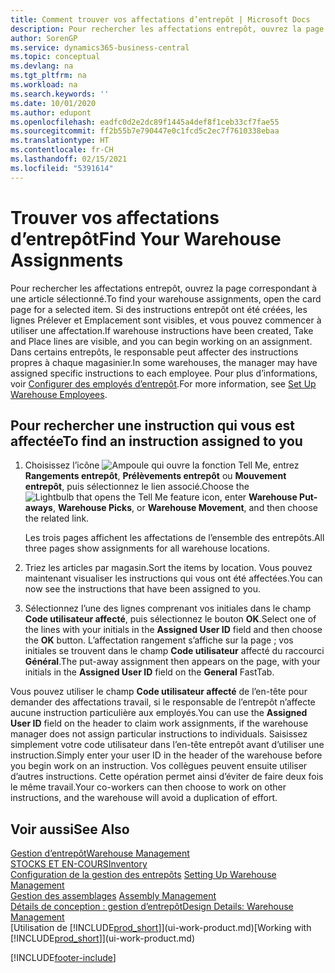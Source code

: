 ```yaml
---
title: Comment trouver vos affectations d’entrepôt | Microsoft Docs
description: Pour rechercher les affectations entrepôt, ouvrez la page correspondant à une article sélectionné. Si des instructions entrepôt ont été créées, les lignes Prélever et Emplacement sont visibles, et vous pouvez commencer à utiliser une affectation. Dans certains entrepôts, le responsable peut affecter des instructions propres à chaque magasinier.
author: SorenGP
ms.service: dynamics365-business-central
ms.topic: conceptual
ms.devlang: na
ms.tgt_pltfrm: na
ms.workload: na
ms.search.keywords: ''
ms.date: 10/01/2020
ms.author: edupont
ms.openlocfilehash: eadfc0d2e2dc89f1445a4def8f1ceb33cf7fae55
ms.sourcegitcommit: ff2b55b7e790447e0c1fcd5c2ec7f7610338ebaa
ms.translationtype: HT
ms.contentlocale: fr-CH
ms.lasthandoff: 02/15/2021
ms.locfileid: "5391614"
---
```

# <a name="find-your-warehouse-assignments"></a><span data-ttu-id="e4c68-105">Trouver vos affectations d’entrepôt</span><span class="sxs-lookup"><span data-stu-id="e4c68-105">Find Your Warehouse Assignments</span></span>
<span data-ttu-id="e4c68-106">Pour rechercher les affectations entrepôt, ouvrez la page correspondant à une article sélectionné.</span><span class="sxs-lookup"><span data-stu-id="e4c68-106">To find your warehouse assignments, open the card page for a selected item.</span></span> <span data-ttu-id="e4c68-107">Si des instructions entrepôt ont été créées, les lignes Prélever et Emplacement sont visibles, et vous pouvez commencer à utiliser une affectation.</span><span class="sxs-lookup"><span data-stu-id="e4c68-107">If warehouse instructions have been created, Take and Place lines are visible, and you can begin working on an assignment.</span></span> <span data-ttu-id="e4c68-108">Dans certains entrepôts, le responsable peut affecter des instructions propres à chaque magasinier.</span><span class="sxs-lookup"><span data-stu-id="e4c68-108">In some warehouses, the manager may have assigned specific instructions to each employee.</span></span> <span data-ttu-id="e4c68-109">Pour plus d’informations, voir [Configurer des employés d’entrepôt](warehouse-how-to-set-up-warehouse-employees.md).</span><span class="sxs-lookup"><span data-stu-id="e4c68-109">For more information, see [Set Up Warehouse Employees](warehouse-how-to-set-up-warehouse-employees.md).</span></span>

## <a name="to-find-an-instruction-assigned-to-you"></a><span data-ttu-id="e4c68-110">Pour rechercher une instruction qui vous est affectée</span><span class="sxs-lookup"><span data-stu-id="e4c68-110">To find an instruction assigned to you</span></span>  
1.  <span data-ttu-id="e4c68-111">Choisissez l’icône ![Ampoule qui ouvre la fonction Tell Me](media/ui-search/search_small.png "Dites-moi ce que vous voulez faire"), entrez **Rangements entrepôt**, **Prélèvements entrepôt** ou **Mouvement entrepôt**, puis sélectionnez le lien associé.</span><span class="sxs-lookup"><span data-stu-id="e4c68-111">Choose the ![Lightbulb that opens the Tell Me feature](media/ui-search/search_small.png "Tell me what you want to do") icon, enter **Warehouse Put-aways**, **Warehouse Picks**, or **Warehouse Movement**, and then choose the related link.</span></span>

    <span data-ttu-id="e4c68-112">Les trois pages affichent les affectations de l’ensemble des entrepôts.</span><span class="sxs-lookup"><span data-stu-id="e4c68-112">All three pages show assignments for all warehouse locations.</span></span>  

2. <span data-ttu-id="e4c68-113">Triez les articles par magasin.</span><span class="sxs-lookup"><span data-stu-id="e4c68-113">Sort the items by location.</span></span> <span data-ttu-id="e4c68-114">Vous pouvez maintenant visualiser les instructions qui vous ont été affectées.</span><span class="sxs-lookup"><span data-stu-id="e4c68-114">You can now see the instructions that have been assigned to you.</span></span>  
3. <span data-ttu-id="e4c68-115">Sélectionnez l’une des lignes comprenant vos initiales dans le champ **Code utilisateur affecté**, puis sélectionnez le bouton **OK**.</span><span class="sxs-lookup"><span data-stu-id="e4c68-115">Select one of the lines with your initials in the **Assigned User ID** field and then choose the **OK** button.</span></span> <span data-ttu-id="e4c68-116">L’affectation rangement s’affiche sur la page ; vos initiales se trouvent dans le champ **Code utilisateur** affecté du raccourci **Général**.</span><span class="sxs-lookup"><span data-stu-id="e4c68-116">The put-away assignment then appears on the page, with your initials in the **Assigned User ID** field on the **General** FastTab.</span></span>  

<span data-ttu-id="e4c68-117">Vous pouvez utiliser le champ **Code utilisateur affecté** de l’en-tête pour demander des affectations travail, si le responsable de l’entrepôt n’affecte aucune instruction particulière aux employés.</span><span class="sxs-lookup"><span data-stu-id="e4c68-117">You can use the **Assigned User ID** field on the header to claim work assignments, if the warehouse manager does not assign particular instructions to individuals.</span></span> <span data-ttu-id="e4c68-118">Saisissez simplement votre code utilisateur dans l’en-tête entrepôt avant d’utiliser une instruction.</span><span class="sxs-lookup"><span data-stu-id="e4c68-118">Simply enter your user ID in the header of the warehouse before you begin work on an instruction.</span></span> <span data-ttu-id="e4c68-119">Vos collègues peuvent ensuite utiliser d’autres instructions. Cette opération permet ainsi d’éviter de faire deux fois le même travail.</span><span class="sxs-lookup"><span data-stu-id="e4c68-119">Your co-workers can then choose to work on other instructions, and the warehouse will avoid a duplication of effort.</span></span>  

## <a name="see-also"></a><span data-ttu-id="e4c68-120">Voir aussi</span><span class="sxs-lookup"><span data-stu-id="e4c68-120">See Also</span></span>  
[<span data-ttu-id="e4c68-121">Gestion d’entrepôt</span><span class="sxs-lookup"><span data-stu-id="e4c68-121">Warehouse Management</span></span>](warehouse-manage-warehouse.md)  
[<span data-ttu-id="e4c68-122">STOCKS ET EN-COURS</span><span class="sxs-lookup"><span data-stu-id="e4c68-122">Inventory</span></span>](inventory-manage-inventory.md)  
<span data-ttu-id="e4c68-123">[Configuration de la gestion des entrepôts](warehouse-setup-warehouse.md)   </span><span class="sxs-lookup"><span data-stu-id="e4c68-123">[Setting Up Warehouse Management](warehouse-setup-warehouse.md)   </span></span>  
<span data-ttu-id="e4c68-124">[Gestion des assemblages](assembly-assemble-items.md)  </span><span class="sxs-lookup"><span data-stu-id="e4c68-124">[Assembly Management](assembly-assemble-items.md)  </span></span>  
[<span data-ttu-id="e4c68-125">Détails de conception : gestion d’entrepôt</span><span class="sxs-lookup"><span data-stu-id="e4c68-125">Design Details: Warehouse Management</span></span>](design-details-warehouse-management.md)  
<span data-ttu-id="e4c68-126">[Utilisation de [!INCLUDE[prod_short](includes/prod_short.md)]](ui-work-product.md)</span><span class="sxs-lookup"><span data-stu-id="e4c68-126">[Working with [!INCLUDE[prod_short](includes/prod_short.md)]](ui-work-product.md)</span></span> 


[!INCLUDE[footer-include](includes/footer-banner.md)]